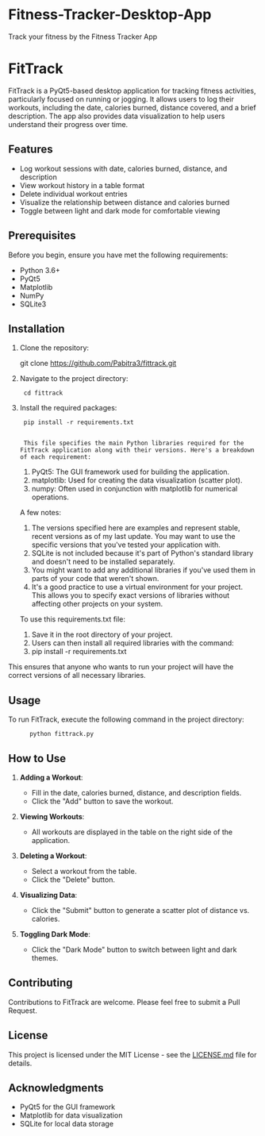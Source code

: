 # Fitness-Tracker-Desktop-App
Track your fitness by the Fitness Tracker App


# FitTrack

FitTrack is a PyQt5-based desktop application for tracking fitness activities, particularly focused on running or jogging. It allows users to log their workouts, including the date, calories burned, distance covered, and a brief description. The app also provides data visualization to help users understand their progress over time.

## Features

- Log workout sessions with date, calories burned, distance, and description
- View workout history in a table format
- Delete individual workout entries
- Visualize the relationship between distance and calories burned
- Toggle between light and dark mode for comfortable viewing

## Prerequisites

Before you begin, ensure you have met the following requirements:
- Python 3.6+
- PyQt5
- Matplotlib
- NumPy
- SQLite3

## Installation

1. Clone the repository:
     
     git clone https://github.com/Pabitra3/fittrack.git

2. Navigate to the project directory:
        
        cd fittrack   

3. Install the required packages:
      
        pip install -r requirements.txt


        This file specifies the main Python libraries required for the FitTrack application along with their versions. Here's a breakdown of each requirement:

    1. PyQt5: The GUI framework used for building the application.
    2. matplotlib: Used for creating the data visualization     (scatter plot).
    3. numpy: Often used in conjunction with matplotlib for numerical operations.

    A few notes:

    1. The versions specified here are examples and represent stable, recent versions as of my last update. You may want to use the specific versions that you've tested your application with.
    2. SQLite is not included because it's part of Python's standard library and doesn't need to be installed separately.
    3. You might want to add any additional libraries if you've used them in parts of your code that weren't shown.
    4. It's a good practice to use a virtual environment for your project. This allows you to specify exact versions of libraries without affecting other projects on your system.

     To use this requirements.txt file:

     1. Save it in the root directory of your project.
     2. Users can then install all required libraries with the command:
     3. pip install -r requirements.txt


This ensures that anyone who wants to run your project will have the correct versions of all necessary libraries.

## Usage

To run FitTrack, execute the following command in the project directory:

          python fittrack.py

## How to Use

1. **Adding a Workout**: 
   - Fill in the date, calories burned, distance, and description fields.
   - Click the "Add" button to save the workout.

2. **Viewing Workouts**: 
   - All workouts are displayed in the table on the right side of the application.

3. **Deleting a Workout**: 
   - Select a workout from the table.
   - Click the "Delete" button.

4. **Visualizing Data**: 
   - Click the "Submit" button to generate a scatter plot of distance vs. calories.

5. **Toggling Dark Mode**: 
   - Click the "Dark Mode" button to switch between light and dark themes.

## Contributing

Contributions to FitTrack are welcome. Please feel free to submit a Pull Request.

## License

This project is licensed under the MIT License - see the [LICENSE.md](LICENSE.md) file for details.

## Acknowledgments

- PyQt5 for the GUI framework
- Matplotlib for data visualization
- SQLite for local data storage                  